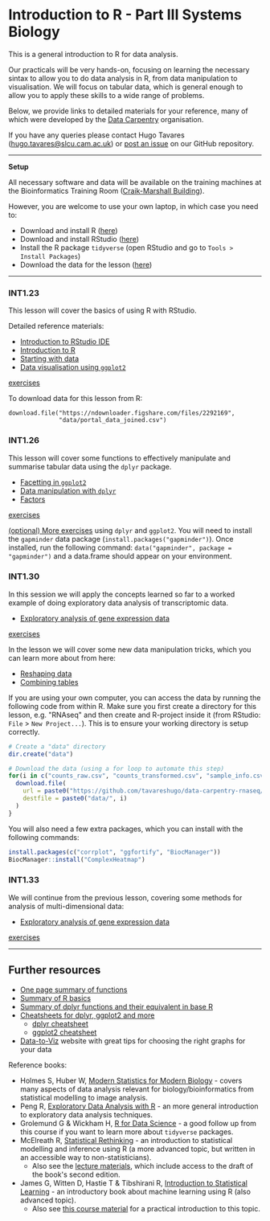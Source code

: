 # Introduction to R - Part III Systems Biology

This is a general introduction to R for data analysis. 

Our practicals will be very hands-on, focusing on learning the necessary sintax 
to allow you to do data analysis in R, from data manipulation to visualisation. 
We will focus on tabular data, which is general enough to allow you to apply 
these skills to a wide range of problems. 

Below, we provide links to detailed materials for your reference, many of 
which were developed by the [Data Carpentry](https://datacarpentry.org) organisation.

If you have any queries please contact Hugo Tavares (<hugo.tavares@slcu.cam.ac.uk>) 
 or [post an issue](https://github.com/tavareshugo/R-intro-Cambridge-SysBio/issues) 
on our GitHub repository.

----

**Setup**

All necessary software and data will be available on the training machines at 
the Bioinformatics Training Room 
([Craik-Marshall Building](https://maps.google.co.uk/maps?hl=en-GB&q=Craik-Marshall+Building,+Downing+Site,+Cambridge&source=calendar)).

However, you are welcome to use your own laptop, in which case you need to:

* Download and install R ([here](https://cran.r-project.org/))
* Download and install RStudio ([here](https://www.rstudio.com/products/rstudio/download/#download))
* Install the R package `tidyverse` (open RStudio and go to `Tools > Install Packages`)
* Download the data for the lesson ([here](https://ndownloader.figshare.com/files/2292169))

----


### INT1.23

This lesson will cover the basics of using R with RStudio. 

Detailed reference materials:

* [Introduction to RStudio IDE](https://datacarpentry.org/R-ecology-lesson/00-before-we-start.html)
* [Introduction to R](https://datacarpentry.org/R-ecology-lesson/01-intro-to-r.html)
* [Starting with data](https://datacarpentry.org/R-ecology-lesson/02-starting-with-data.html)
* [Data visualisation using `ggplot2`](https://tavareshugo.github.io/data_carpentry_extras/ggplot2_prelude/intro_ggplot2.html)

[exercises](https://rawgit.com/tavareshugo/data_carpentry_extras/master/slides_with_exercises/exercises.html)

To download data for this lesson from R:

```
download.file("https://ndownloader.figshare.com/files/2292169",
              "data/portal_data_joined.csv")
```


### INT1.26

This lesson will cover some functions to effectively manipulate and summarise 
tabular data using the `dplyr` package.

* [Facetting in `ggplot2`](https://datacarpentry.org/R-ecology-lesson/04-visualization-ggplot2.html#faceting)
* [Data manipulation with `dplyr`](https://datacarpentry.org/R-ecology-lesson/03-dplyr.html)
* [Factors](https://datacarpentry.org/R-ecology-lesson/02-starting-with-data.html#factors)


[exercises](https://rawgit.com/tavareshugo/data_carpentry_extras/master/slides_with_exercises/exercises.html)

[(optional) More exercises](https://rawgit.com/bioinformatics-core-shared-training/r-intermediate/master/extra.html) using `dplyr` and `ggplot2`. You will need to install the `gapminder` data package 
(`install.packages("gapminder")`). Once installed, run the following command: 
`data("gapminder", package = "gapminder")` and a data.frame should appear on your environment.


### INT1.30

In this session we will apply the concepts learned so far to a worked example of 
doing exploratory data analysis of transcriptomic data.

* [Exploratory analysis of gene expression data](https://tavareshugo.github.io/data-carpentry-rnaseq/)

[exercises](https://tavareshugo.github.io/data-carpentry-rnaseq/00_exercises.html)

In the lesson we will cover some new data manipulation tricks, which you can learn more about from here:

* [Reshaping data](https://datacarpentry.org/R-ecology-lesson/03-dplyr.html#reshaping_with_gather_and_spread)
* [Combining tables](https://rawgit.com/bioinformatics-core-shared-training/r-intermediate/master/4.summarise-and-combine.nb.html#joining)

If you are using your own computer, you can access the data by running the following code from within R.
Make sure you first create a directory for this lesson, e.g. "RNAseq" and then create and R-project inside it (from RStudio: `File` > `New Project...`). This is to ensure your working directory is setup correctly.

```r
# Create a "data" directory
dir.create("data")

# Download the data (using a for loop to automate this step)
for(i in c("counts_raw.csv", "counts_transformed.csv", "sample_info.csv", "test_result.csv")){
  download.file(
    url = paste0("https://github.com/tavareshugo/data-carpentry-rnaseq/blob/master/data/", i, "?raw=true"),
    destfile = paste0("data/", i)
  )
}
```

You will also need a few extra packages, which you can install with the following commands:

```r
install.packages(c("corrplot", "ggfortify", "BiocManager"))
BiocManager::install("ComplexHeatmap")
```


### INT1.33

We will continue from the previous lesson, covering some methods for analysis of multi-dimensional data:

* [Exploratory analysis of gene expression data](https://tavareshugo.github.io/data-carpentry-rnaseq/)

[exercises](https://tavareshugo.github.io/data-carpentry-rnaseq/00_exercises.html)


<!--
- Detail object types and how they relate to each other. See: http://adv-r.had.co.nz/Data-structures.html and https://r4ds.had.co.nz/vectors.html
    - atomic vector (aka vector), list (recursive vector), matrix (vector with 2 dims), data.frame (list of equal-length vectors), array (vector with n dims) - and how they relate to each other. 
    - could give example of `lm()` output being a list?
    - could give example of DESeq2 having matrix objects?
    - example of image data being an array
- Functions
- Iterate through vectors (or lists)

This lesson will be focusing on an exercise that allows to apply the skills learned 
in the previous lessons, as well as a few new tricks to automate tasks in R.

* [Exercise PDF](https://github.com/tavareshugo/R-intro-Cambridge-SysBio/blob/master/lesson4_exercise.pdf)
    * [download exercise data (ZIP file)](https://github.com/tavareshugo/R-intro-Cambridge-SysBio/raw/master/chick_data.zip)
* [Solutions using `tidyverse` functions](lesson4_solutions.html)
-->

----

## Further resources

* [One page summary of functions](https://drive.google.com/file/d/1bo8vMXeeiRy8l89eIjOALezO3V5oaewY/view)
* [Summary of R basics](https://tavareshugo.github.io/data_carpentry_extras/recap_intro_r/recap_intro_r.html)
* [Summary of dplyr functions and their equivalent in base R](https://tavareshugo.github.io/data_carpentry_extras/base-r_tidyverse_equivalents/base-r_tidyverse_equivalents.html)
* [Cheatsheets for dplyr, ggplot2 and more](https://www.rstudio.com/resources/cheatsheets/)
    * [dplyr cheatsheet](https://github.com/rstudio/cheatsheets/raw/master/data-transformation.pdf)
    * [ggplot2 cheatsheet](https://github.com/rstudio/cheatsheets/raw/master/data-visualization-2.1.pdf)
* [Data-to-Viz](https://www.data-to-viz.com/) website with great tips for choosing the right graphs for your data


Reference books:

* Holmes S, Huber W, [Modern Statistics for Modern Biology](https://www.huber.embl.de/msmb/) - covers many aspects of data analysis relevant for biology/bioinformatics from statistical modelling to image analysis.
* Peng R, [Exploratory Data Analysis with R](https://bookdown.org/rdpeng/exdata/) - an more general introduction to exploratory data analysis techniques.
* Grolemund G & Wickham H, [R for Data Science](http://r4ds.had.co.nz/) - a good follow up from this course if you want to learn more about `tidyverse` packages.
* McElreath R, [Statistical Rethinking](https://xcelab.net/rm/statistical-rethinking/) - an introduction to statistical modelling and inference using R (a more advanced topic, but written in an accessible way to non-statisticians).
    * Also see the [lecture materials](https://github.com/rmcelreath/statrethinking_winter2019), which include access to the draft of the book's second edition. 
*  James G, Witten D, Hastie T & Tibshirani R, [Introduction to Statistical Learning](http://www-bcf.usc.edu/~gareth/ISL/) - an introductory book about machine learning using R (also advanced topic).
    * Also see [this course material](https://lgatto.github.io/IntroMachineLearningWithR/) for a practical introduction to this topic.
